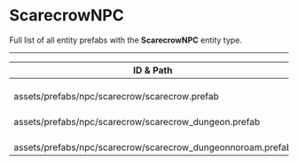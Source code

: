# ScarecrowNPC
Full list of all <Badge type="warning" text="3"/> entity prefabs with the **ScarecrowNPC** entity type.

---
| ID & Path |
| --- |
| <a href="#3473349223"><Badge id="3473349223" type="tip" text="#"/></a> <Badge type="tip" text="3473349223"/> <br> assets/prefabs/npc/scarecrow/scarecrow.prefab |
| <a href="#3019050354"><Badge id="3019050354" type="tip" text="#"/></a> <Badge type="tip" text="3019050354"/> <br> assets/prefabs/npc/scarecrow/scarecrow_dungeon.prefab |
| <a href="#70161046"><Badge id="70161046" type="tip" text="#"/></a> <Badge type="tip" text="70161046"/> <br> assets/prefabs/npc/scarecrow/scarecrow_dungeonnoroam.prefab |
